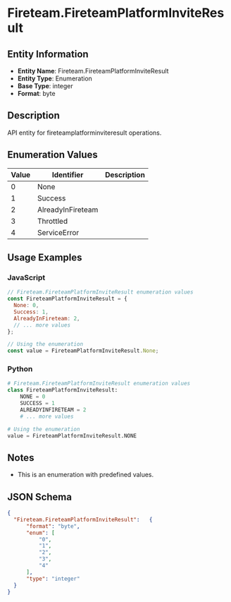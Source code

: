 # Fireteam.FireteamPlatformInviteResult

## Entity Information
- **Entity Name**: Fireteam.FireteamPlatformInviteResult
- **Entity Type**: Enumeration
- **Base Type**: integer
- **Format**: byte

## Description
API entity for fireteamplatforminviteresult operations.

## Enumeration Values

| Value | Identifier | Description |
|-------|------------|-------------|
| 0 | None |  |
| 1 | Success |  |
| 2 | AlreadyInFireteam |  |
| 3 | Throttled |  |
| 4 | ServiceError |  |

## Usage Examples

### JavaScript
```javascript
// Fireteam.FireteamPlatformInviteResult enumeration values
const FireteamPlatformInviteResult = {
  None: 0,
  Success: 1,
  AlreadyInFireteam: 2,
  // ... more values
};

// Using the enumeration
const value = FireteamPlatformInviteResult.None;
```

### Python
```python
# Fireteam.FireteamPlatformInviteResult enumeration values
class FireteamPlatformInviteResult:
    NONE = 0
    SUCCESS = 1
    ALREADYINFIRETEAM = 2
    # ... more values

# Using the enumeration
value = FireteamPlatformInviteResult.NONE
```

## Notes
- This is an enumeration with predefined values.

## JSON Schema
```json
{
  "Fireteam.FireteamPlatformInviteResult":   {
      "format": "byte",
      "enum": [
          "0",
          "1",
          "2",
          "3",
          "4"
      ],
      "type": "integer"
  }
}
```

